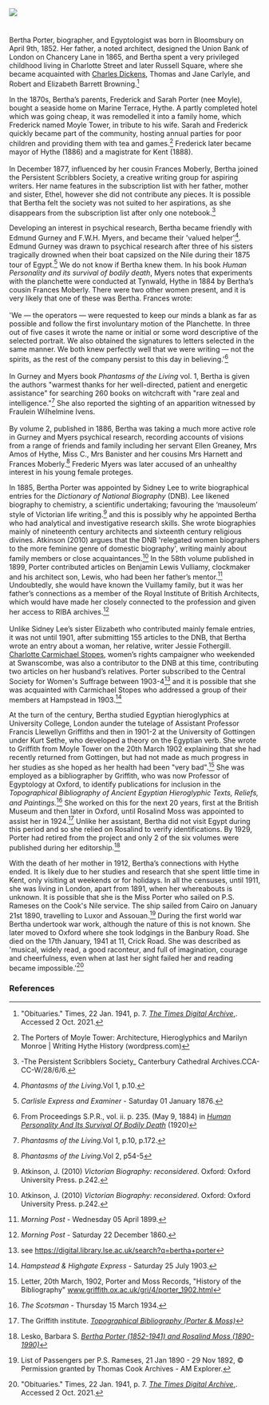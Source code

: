 <html><head></head><body><a href="https://juncture-digital.org"><img src="https://juncture-digital.org/images/ve-button.png"/></a>

<param author=" Michelle Crowther" banner="/images/banners/19c.jpg" layout="vtl" title="Bertha Porter (1852-1941)" ve-config=""/>

<param aliases="Hythe" eid="Q967166" ve-entity=""/>

#

Bertha Porter, biographer, and Egyptologist was born in Bloomsbury on April 9th, 1852. Her father, a noted architect, designed the Union Bank of London on Chancery Lane in 1865, and Bertha spent a very privileged childhood living in Charlotte Street and later Russell Square, where she became acquainted with [Charles Dickens](/dickens/dickens-biography), Thomas and Jane Carlyle, and Robert and Elizabeth Barrett Browning.[^ref1] 
<param manifest="https://iiif.juncture-digital.org/wc:Dickens_Gurney_head.jpg/manifest.json" ve-image-v2/>

In the 1870s, Bertha’s parents, Frederick and Sarah Porter (nee Moyle), bought a seaside home on Marine Terrace, Hythe. A partly completed hotel which was going cheap, it was remodelled it into a family home, which Frederick named Moyle Tower, in tribute to his wife. Sarah and Frederick quickly became part of the community, hosting annual parties for poor children and providing them with tea and games.[^ref2] Frederick later became mayor of Hythe (1886) and a magistrate for Kent (1888).  
<br/>
In December 1877, influenced by her cousin Frances Moberly, Bertha joined the Persistent Scribblers Society, a creative writing group for aspiring writers. Her name features in the subscription list with her father, mother and sister, Ethel,   however she did not contribute any pieces. It is possible that Bertha felt the society was not suited to her aspirations, as she disappears from the subscription list after only one notebook.[^ref3] 
<param attribution="The Photochrom Co. Ltd" label="The Parade, Hythe with Moyle Tower" url="https://stor.artstor.org/stor/573d7807-f4c0-40b9-ad07-e65b737daf4f" ve-image=""/>

Developing an interest in psychical research, Bertha became friendly with Edmund Gurney and F.W.H. Myers, and became their 'valued helper'[^ref4]. Edmund Gurney was drawn to psychical research after three of his sisters tragically drowned when their boat capsized on the Nile during their 1875 tour of Egypt.[^ref5]  We do not know if Bertha knew them. In his book _Human Personality and its survival of bodily death_, Myers notes that experiments with the planchette were conducted at Tynwald, Hythe in 1884 by Bertha’s cousin Frances Moberly. There were two other women present, and it is very likely that one of these was Bertha. Frances wrote:
<br/><br/>
'We — the operators — were requested to keep our minds a blank as far as possible and follow the first involuntary motion of the Planchette. In three out of five cases it wrote the name or initial or some word descriptive of the selected portrait. We also obtained the signatures to letters selected in the same manner. We both knew perfectly well that we were writing — not the spirits, as the rest of the company persist to this day in believing.'[^ref6]
<br/><br/>
In Gurney and Myers book _Phantasms of the Living_ vol. 1, Bertha is given the authors "warmest thanks for her well-directed, patient and energetic assistance" for searching 260 books on witchcraft with "rare zeal and intelligence."[^ref7] She also reported the sighting of an apparition witnessed by Fraulein Wilhelmine Ivens.
<br/><br/>
By volume 2, published in 1886, Bertha was taking a much more active role in Gurney and Myers psychical research, recording accounts of visions from a range of friends and family including her servant Ellen Greaney, Mrs Amos of Hythe, Miss C., Mrs Banister and her cousins Mrs Harnett and Frances Moberly.[^ref8]  Frederic Myers was later accused of an unhealthy interest in his young female proteges. 
<param manifest="https://iiif.juncture-digital.org/wc:Frederic_Myers_Photograph.png/manifest.json" ve-image-v2/>

In 1885, Bertha Porter was appointed by Sidney Lee to write biographical entries for the _Dictionary of National Biography_ (DNB). Lee likened biography to chemistry, a scientific undertaking; favouring the ‘mausoleum’ style of Victorian life writing.[^ref14] and this is possibly why he appointed Bertha who had analytical and investigative research skills.  She wrote biographies mainly of nineteenth century architects and sixteenth century religious divines. Atkinson (2010) argues that the DNB 'relegated women biographers to the more feminine genre of domestic biography', writing mainly about family members or close acquaintances.[^ref9] In the 58th volume published in 1899, Porter contributed articles on Benjamin Lewis Vulliamy, clockmaker and his architect son, Lewis, who had been her father’s mentor.[^ref10]  Undoubtedly, she would have known the Vuillamy family, but it was her father’s connections as a member of the Royal Institute of British Architects, which would have made her closely connected to the profession and given her access to RIBA archives.[^ref11]  
<br/>
Unlike Sidney Lee’s sister Elizabeth who contributed mainly female entries, it was not until 1901, after submitting 155 articles to the DNB, that Bertha wrote an entry about a woman, her relative, writer Jessie Fothergill.  [Charlotte Carmichael Stopes](/19c/19c-stopes-biography), women’s rights campaigner who weekended at Swanscombe, was also a contributor to the DNB at this time, contributing two articles on her husband’s relatives. Porter subscribed to the Central Society for Women's Suffrage between 1903-4[^ref12]  and it is possible that she was acquainted with Carmichael Stopes who addressed a group of their members at Hampstead in 1903.[^ref13]  
<param manifest="https://iiif.juncture-digital.org/wc:Oxford_Dictionary_of_National_Biography_volumes.jpg/manifest.json" ve-image-v2/>

At the turn of the century, Bertha studied Egyptian hieroglyphics at University College, London aunder the tutelage of Assistant Professor Francis Llewellyn Griffiths and then in 1901-2 at the University of Gottingen under Kurt Sethe, who developed a theory on the Egyptian verb. She wrote to Griffith from Moyle Tower on the 20th March 1902 explaining that she had recently returned from Gottingen, but had not made as much progress in her studies as she hoped as her health had been "very bad".[^ref15] She was employed as a bibliographer by Griffith, who was now Professor of Egyptology at Oxford, to identify publications for inclusion in the _Topographical Bibliography of Ancient Egyptian Hieroglyphic Texts, Reliefs, and Paintings._[^ref16] She worked on this for the next 20 years, first at the British Museum and then later in Oxford, until Rosalind Moss was appointed to assist her in 1924.[^ref17] Unlike her assistant, Bertha did not visit Egypt during this period and so she relied on Rosalind to verify identifications. By 1929, Porter had retired from the project and only 2 of the six volumes were published during her editorship.[^ref18] 
<param manifest="https://iiif.juncture-digital.org/wc:Karanog_altar.PNG/manifest.json" ve-image-v2/>

With the death of her mother in 1912, Bertha’s connections with Hythe ended. It is likely due to her studies and research that she spent little time in Kent, only visiting at weekends or for holidays. In all the censuses, until 1911, she was living in London, apart from 1891, when her whereabouts is unknown. It is possible that she is the Miss Porter who sailed on P.S. Rameses on the Cook's Nile service. The ship sailed from Cairo on January 21st 1890, travelling to Luxor and Assouan.[^ref19] During the first world war Bertha undertook war work, although the nature of this is not known. She later moved to Oxford where she took lodgings in the Banbury Road. She died on the 17th January, 1941 at 11, Crick Road. She was described as 'musical, widely read, a good raconteur, and full of imagination, courage and cheerfulness, even when at last her sight failed her and reading became impossible.'[^ref20] 
<param attribution="Kent Maps Online Postcard Collection" label="Marine Parade, Hythe with Moyle Tower c.1914" url="https://stor.artstor.org/stor/44468ea4-cc7a-44c7-8390-ebf9f8ec8db8" ve-image=""/>


### References

[^ref1]:  "Obituaries." Times, 22 Jan. 1941, p. 7. [_The Times Digital Archive_,](link.gale.com/apps/doc/CS119355446/GDCS?u=ccc_uni&amp;sid=bookmark-GDCS&amp;xid=07417704). Accessed 2 Oct. 2021.
[^ref2]: The Porters of Moyle Tower: Architecture, Hieroglyphics and Marilyn Monroe | Writing Hythe History (wordpress.com)   
[^ref3]: -The Persistent Scribblers Society_ Canterbury Cathedral Archives.CCA-CC-W/28/6/6.  
[^ref4]: _Phantasms of the Living_.Vol 1, p.10. 
[^ref5]:  _Carlisle Express and Examiner_ - Saturday 01 January 1876. 
[^ref6]: From Proceedings S.P.R., vol. ii. p. 235. (May 9, 1884) in [_Human Personality And Its Survival Of Bodily Death_](https://archive.org/details/in.ernet.dli.2015.150966) (1920)    
[^ref7]: _Phantasms of the Living_.Vol 1, p.10, p.172. 
[^ref8]: _Phantasms of the Living_.Vol 2, p54-5
[^ref9]: Atkinson, J. (2010) _Victorian Biography: reconsidered_. Oxford: Oxford University Press. p.242.
[^ref10]:  _Morning Post_ - Wednesday 05 April 1899.   
[^ref11]:  _Morning Post_ - Saturday 22 December 1860.   
[^ref12]:  see https://digital.library.lse.ac.uk/search?q=bertha+porter    
[^ref13]:  _Hampstead &amp; Highgate Express_ - Saturday 25 July 1903.   
[^ref14]: Atkinson, J. (2010) _Victorian Biography: reconsidered_. Oxford: Oxford University Press. p.242. 
[^ref15]: Letter, 20th March, 1902, Porter and Moss Records, "History of the Bibliography" www.griffith.ox.ac.uk/gri/4/porter_1902.html
[^ref16]:  _The Scotsman_ - Thursday 15 March 1934.   
[^ref17]:  The Griffith institute. [_Topographical Bibliography (Porter &amp; Moss)_](http://www.griffith.ox.ac.uk/topbib.HTML)   
[^ref18]:  Lesko, Barbara S. [_Bertha Porter (1852-1941) and Rosalind Moss (1890-1990)_](https://www.brown.edu/Research/Breaking_Ground/bios/Moss_Rosalind.pdf)   
[^ref19]: List of Passengers per P.S. Rameses, 21 Jan 1890 - 29 Nov 1892, © Permission granted by Thomas Cook Archives - AM Explorer.
[^ref20]:  "Obituaries." Times, 22 Jan. 1941, p. 7. [_The Times Digital Archive_,](link.gale.com/apps/doc/CS119355446/GDCS?u=ccc_uni&amp;sid=bookmark-GDCS&amp;xid=07417704). Accessed 2 Oct. 2021.

</body></html>